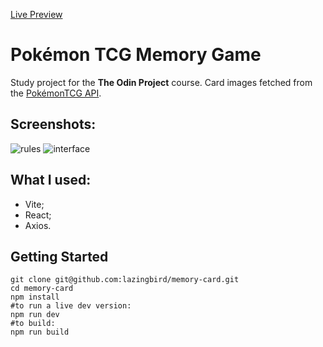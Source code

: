
[Live Preview](https://lazingbird.github.io/memory-card/)

# Pokémon TCG Memory Game

Study project for the **The Odin Project** course. Card images fetched from the [PokémonTCG API](https://pokemontcg.io/).

## Screenshots:

![rules](https://i.imgur.com/ici3gry.png)
![interface](https://i.imgur.com/pm6sszr.png)

## What I used:

- Vite;
- React;
- Axios.

## Getting Started

```
git clone git@github.com:lazingbird/memory-card.git
cd memory-card
npm install
#to run a live dev version:
npm run dev
#to build:
npm run build
```
